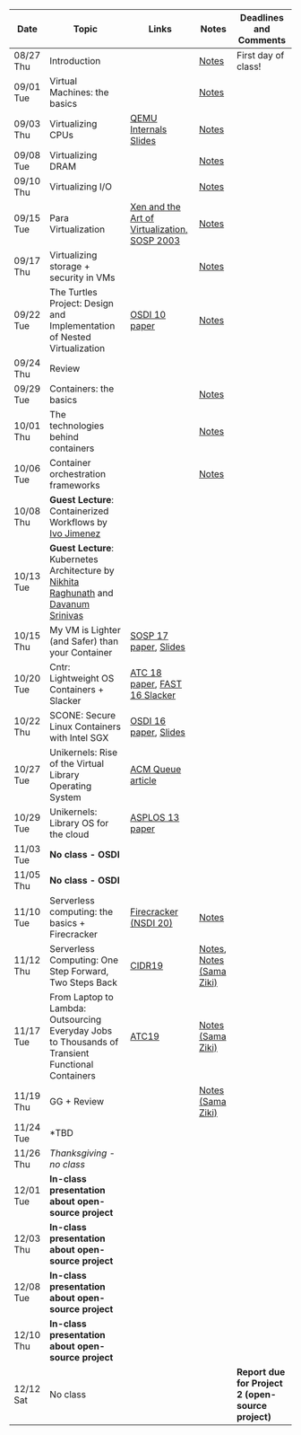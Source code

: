 | Date  | Topic | Links | Notes | Deadlines and Comments |
|-----------|-------------------------------------------------------------------------|-------------------------------------------------------------------------------------------------------------------------------|-----------------------------|----------------------------------------|
| 08/27 Thu | Introduction  | | [Notes](notes/intro.md) | First day of class!  |
| 09/01 Tue | Virtual Machines: the basics  | | [Notes](notes/vm-basics.md) |  |
| 09/03 Thu | Virtualizing CPUs | [QEMU Internals Slides](https://www.csd.uoc.gr/~hy428/reading/qemu-internals-slides-may6-2014.pdf) | [Notes](notes/vm-cpu.md)  |  |
| 09/08 Tue | Virtualizing DRAM | | [Notes](notes/vm-mem.md) | |
| 09/10 Thu | Virtualizing I/O  | | [Notes](notes/vm-networking.md) |  |
| 09/15 Tue | Para Virtualization | [Xen and the Art of Virtualization, SOSP 2003](https://cse.buffalo.edu/~stevko/courses/cse704/fall10/papers/2003-xensosp.pdf) | [Notes](notes/vm-para.md) |  |
| 09/17 Thu | Virtualizing storage + security in VMs  | | [Notes](notes/vm-stor-sec.md) |  |
| 09/22 Tue | The Turtles Project: Design and Implementation of Nested Virtualization | [OSDI 10 paper](https://www.usenix.org/event/osdi10/tech/full_papers/Ben-Yehuda.pdf)  | [Notes](notes/vm-nested.md) |  |
| 09/24 Thu | Review |  |
| 09/29 Tue | Containers: the basics  | | [Notes](notes/container-basics.md) |  |
| 10/01 Thu | The technologies behind containers  | | [Notes](notes/container-nc.md) |  |
| 10/06 Tue | Container orchestration frameworks  | | [Notes](notes/container-orch.md) |  |
| 10/08 Thu | **Guest Lecture**: Containerized Workflows by [Ivo Jimenez](https://ivotron.me/) | | |  |
| 10/13 Tue | **Guest Lecture**: Kubernetes Architecture by [Nikhita Raghunath](https://www.nikhita.dev/about/) and [Davanum Srinivas](https://github.com/dims) | | |  |
| 10/15 Thu |  My VM is Lighter (and Safer) than your Container  | [SOSP 17 paper](http://cnp.neclab.eu/projects/lightvm/lightvm.pdf), [Slides](https://www.sigops.org/s/conferences/sosp/2017/slides/lightvm-sosp17-slides.pptx)  | |  |
| 10/20 Tue | Cntr: Lightweight OS Containers + Slacker | [ATC 18 paper](https://www.usenix.org/conference/atc18/presentation/thalheim), [FAST 16 Slacker](https://www.usenix.org/conference/fast16/technical-sessions/presentation/harter)
| 10/22 Thu | SCONE: Secure Linux Containers with Intel SGX | [OSDI 16 paper](https://www.usenix.org/system/files/conference/osdi16/osdi16-arnautov.pdf), [Slides](https://www.usenix.org/conference/osdi16/technical-sessions/presentation/arnautov)  | |  |
| 10/27 Tue | Unikernels: Rise of the Virtual Library Operating System  | [ACM Queue article](https://www.seltzer.com/margo/teaching/CS508.19/papers/madhavapeddy13.pdf)  | | |
| 10/29 Tue | Unikernels: Library OS for the cloud  | [ASPLOS 13 paper](http://mort.io/publications/pdf/asplos13-unikernels.pdf)  | |  |
| 11/03 Tue | **No class - OSDI** | | |  |
| 11/05 Thu | **No class - OSDI** | | |  |
| 11/10 Tue | Serverless computing: the basics + Firecracker  | [Firecracker (NSDI 20)](https://www.usenix.org/conference/nsdi20/presentation/agache) | [Notes](notes/serverless.md)  | | 
| 11/12 Thu |Serverless Computing: One Step Forward, Two Steps Back | [CIDR19](http://cidrdb.org/cidr2019/papers/p119-hellerstein-cidr19.pdf) | [Notes](notes/serverless-arch.md), [Notes (Sama Ziki)](notes/arch-sama.md) |  |
| 11/17 Tue | From Laptop to Lambda: Outsourcing Everyday Jobs to Thousands of Transient Functional Containers | [ATC19](https://cs.stanford.edu/~matei/papers/2019/usenix_atc_gg.pdf) | [Notes (Sama Ziki)](notes/cidr19.md) |  |
| 11/19 Thu | GG + Review  | | [Notes (Sama Ziki)](notes/gg.md) |  |
| 11/24 Tue | *TBD | | |  |
| 11/26 Thu | *Thanksgiving - no class* | | |  |
| 12/01 Tue | **In-class presentation about open-source project** | | |  |
| 12/03 Thu | **In-class presentation about open-source project** | | |  |
| 12/08 Tue | **In-class presentation about open-source project** | | |  |
| 12/10 Thu | **In-class presentation about open-source project** | | |  |
| 12/12 Sat | No class  | | | **Report due for Project 2 (open-source project)** |
